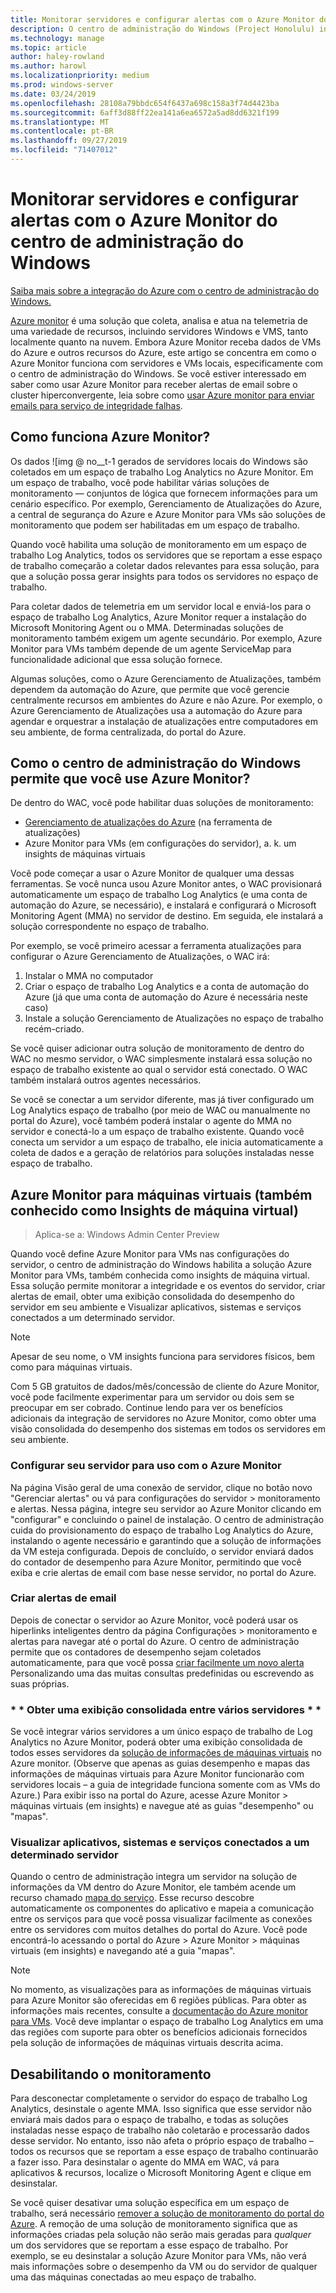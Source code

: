 ```yaml
---
title: Monitorar servidores e configurar alertas com o Azure Monitor do centro de administração do Windows
description: O centro de administração do Windows (Project Honolulu) integra-se com o Azure Monitor
ms.technology: manage
ms.topic: article
author: haley-rowland
ms.author: harowl
ms.localizationpriority: medium
ms.prod: windows-server
ms.date: 03/24/2019
ms.openlocfilehash: 28108a79bbdc654f6437a698c158a3f74d4423ba
ms.sourcegitcommit: 6aff3d88ff22ea141a6ea6572a5ad8dd6321f199
ms.translationtype: MT
ms.contentlocale: pt-BR
ms.lasthandoff: 09/27/2019
ms.locfileid: "71407012"
---
```

# <a name="monitor-servers-and-configure-alerts-with-azure-monitor-from-windows-admin-center"></a>Monitorar servidores e configurar alertas com o Azure Monitor do centro de administração do Windows

[Saiba mais sobre a integração do Azure com o centro de administração do Windows.](../plan/azure-integration-options.md)

[Azure monitor](https://docs.microsoft.com/azure/azure-monitor/overview) é uma solução que coleta, analisa e atua na telemetria de uma variedade de recursos, incluindo servidores Windows e VMS, tanto localmente quanto na nuvem. Embora Azure Monitor receba dados de VMs do Azure e outros recursos do Azure, este artigo se concentra em como o Azure Monitor funciona com servidores e VMs locais, especificamente com o centro de administração do Windows. Se você estiver interessado em saber como usar Azure Monitor para receber alertas de email sobre o cluster hiperconvergente, leia sobre como [usar Azure monitor para enviar emails para serviço de integridade falhas](https://docs.microsoft.com/windows-server/storage/storage-spaces/configure-azure-monitor).

## <a name="how-does-azure-monitor-work"></a>Como funciona Azure Monitor?
Os dados ![img @ no__t-1 gerados de servidores locais do Windows são coletados em um espaço de trabalho Log Analytics no Azure Monitor. Em um espaço de trabalho, você pode habilitar várias soluções de monitoramento — conjuntos de lógica que fornecem informações para um cenário específico. Por exemplo, Gerenciamento de Atualizações do Azure, a central de segurança do Azure e Azure Monitor para VMs são soluções de monitoramento que podem ser habilitadas em um espaço de trabalho. 

Quando você habilita uma solução de monitoramento em um espaço de trabalho Log Analytics, todos os servidores que se reportam a esse espaço de trabalho começarão a coletar dados relevantes para essa solução, para que a solução possa gerar insights para todos os servidores no espaço de trabalho. 

Para coletar dados de telemetria em um servidor local e enviá-los para o espaço de trabalho Log Analytics, Azure Monitor requer a instalação do Microsoft Monitoring Agent ou o MMA. Determinadas soluções de monitoramento também exigem um agente secundário. Por exemplo, Azure Monitor para VMs também depende de um agente ServiceMap para funcionalidade adicional que essa solução fornece. 

Algumas soluções, como o Azure Gerenciamento de Atualizações, também dependem da automação do Azure, que permite que você gerencie centralmente recursos em ambientes do Azure e não Azure. Por exemplo, o Azure Gerenciamento de Atualizações usa a automação do Azure para agendar e orquestrar a instalação de atualizações entre computadores em seu ambiente, de forma centralizada, do portal do Azure.


## <a name="how-does-windows-admin-center-enable-you-to-use-azure-monitor"></a>Como o centro de administração do Windows permite que você use Azure Monitor?

De dentro do WAC, você pode habilitar duas soluções de monitoramento:

- [Gerenciamento de atualizações do Azure](azure-update-management.md) (na ferramenta de atualizações)
- Azure Monitor para VMs (em configurações do servidor), a. k. um insights de máquinas virtuais

Você pode começar a usar o Azure Monitor de qualquer uma dessas ferramentas. Se você nunca usou Azure Monitor antes, o WAC provisionará automaticamente um espaço de trabalho Log Analytics (e uma conta de automação do Azure, se necessário), e instalará e configurará o Microsoft Monitoring Agent (MMA) no servidor de destino. Em seguida, ele instalará a solução correspondente no espaço de trabalho. 

Por exemplo, se você primeiro acessar a ferramenta atualizações para configurar o Azure Gerenciamento de Atualizações, o WAC irá:

1. Instalar o MMA no computador
2. Criar o espaço de trabalho Log Analytics e a conta de automação do Azure (já que uma conta de automação do Azure é necessária neste caso)
3. Instale a solução Gerenciamento de Atualizações no espaço de trabalho recém-criado.

Se você quiser adicionar outra solução de monitoramento de dentro do WAC no mesmo servidor, o WAC simplesmente instalará essa solução no espaço de trabalho existente ao qual o servidor está conectado. O WAC também instalará outros agentes necessários.

Se você se conectar a um servidor diferente, mas já tiver configurado um Log Analytics espaço de trabalho (por meio de WAC ou manualmente no portal do Azure), você também poderá instalar o agente do MMA no servidor e conectá-lo a um espaço de trabalho existente. Quando você conecta um servidor a um espaço de trabalho, ele inicia automaticamente a coleta de dados e a geração de relatórios para soluções instaladas nesse espaço de trabalho.

## <a name="azure-monitor-for-virtual-machines-aka-virtual-machine-insights"></a>Azure Monitor para máquinas virtuais (também conhecido como Insights de máquina virtual)
>Aplica-se a: Windows Admin Center Preview

Quando você define Azure Monitor para VMs nas configurações do servidor, o centro de administração do Windows habilita a solução Azure Monitor para VMs, também conhecida como insights de máquina virtual. Essa solução permite monitorar a integridade e os eventos do servidor, criar alertas de email, obter uma exibição consolidada do desempenho do servidor em seu ambiente e Visualizar aplicativos, sistemas e serviços conectados a um determinado servidor.

> [!NOTE]
> Apesar de seu nome, o VM insights funciona para servidores físicos, bem como para máquinas virtuais.

Com 5 GB gratuitos de dados/mês/concessão de cliente do Azure Monitor, você pode facilmente experimentar para um servidor ou dois sem se preocupar em ser cobrado. Continue lendo para ver os benefícios adicionais da integração de servidores no Azure Monitor, como obter uma visão consolidada do desempenho dos sistemas em todos os servidores em seu ambiente.

### <a name="set-up-your-server-for-use-with-azure-monitor"></a>**Configurar seu servidor para uso com o Azure Monitor**

Na página Visão geral de uma conexão de servidor, clique no botão novo "Gerenciar alertas" ou vá para configurações do servidor > monitoramento e alertas. Nessa página, integre seu servidor ao Azure Monitor clicando em "configurar" e concluindo o painel de instalação. O centro de administração cuida do provisionamento do espaço de trabalho Log Analytics do Azure, instalando o agente necessário e garantindo que a solução de informações da VM esteja configurada. Depois de concluído, o servidor enviará dados do contador de desempenho para Azure Monitor, permitindo que você exiba e crie alertas de email com base nesse servidor, no portal do Azure.

### <a name="create-email-alerts"></a>**Criar alertas de email**

Depois de conectar o servidor ao Azure Monitor, você poderá usar os hiperlinks inteligentes dentro da página Configurações > monitoramento e alertas para navegar até o portal do Azure. O centro de administração permite que os contadores de desempenho sejam coletados automaticamente, para que você possa [criar facilmente um novo alerta](https://docs.microsoft.com/azure/azure-monitor/platform/alerts-log) Personalizando uma das muitas consultas predefinidas ou escrevendo as suas próprias.

### <a name="get-a-consolidated-view-across-multiple-servers-"></a>\* * Obter uma exibição consolidada entre vários servidores * *

Se você integrar vários servidores a um único espaço de trabalho de Log Analytics no Azure Monitor, poderá obter uma exibição consolidada de todos esses servidores da [solução de informações de máquinas virtuais](https://docs.microsoft.com/azure/azure-monitor/insights/vminsights-overview) no Azure monitor.  (Observe que apenas as guias desempenho e mapas das informações de máquinas virtuais para Azure Monitor funcionarão com servidores locais – a guia de integridade funciona somente com as VMs do Azure.) Para exibir isso na portal do Azure, acesse Azure Monitor > máquinas virtuais (em insights) e navegue até as guias "desempenho" ou "mapas".

### <a name="visualize-apps-systems-and-services-connected-to-a-given-server"></a>**Visualizar aplicativos, sistemas e serviços conectados a um determinado servidor**

Quando o centro de administração integra um servidor na solução de informações da VM dentro do Azure Monitor, ele também acende um recurso chamado [mapa do serviço](https://docs.microsoft.com/azure/azure-monitor/insights/service-map). Esse recurso descobre automaticamente os componentes do aplicativo e mapeia a comunicação entre os serviços para que você possa visualizar facilmente as conexões entre os servidores com muitos detalhes do portal do Azure. Você pode encontrá-lo acessando o portal do Azure > Azure Monitor > máquinas virtuais (em insights) e navegando até a guia "mapas".

> [!NOTE]
> No momento, as visualizações para as informações de máquinas virtuais para Azure Monitor são oferecidas em 6 regiões públicas.  Para obter as informações mais recentes, consulte a [documentação do Azure monitor para VMs](https://docs.microsoft.com/azure/azure-monitor/insights/vminsights-onboard#log-analytics).  Você deve implantar o espaço de trabalho Log Analytics em uma das regiões com suporte para obter os benefícios adicionais fornecidos pela solução de informações de máquinas virtuais descrita acima.

## <a name="disabling-monitoring"></a>Desabilitando o monitoramento

Para desconectar completamente o servidor do espaço de trabalho Log Analytics, desinstale o agente MMA. Isso significa que esse servidor não enviará mais dados para o espaço de trabalho, e todas as soluções instaladas nesse espaço de trabalho não coletarão e processarão dados desse servidor. No entanto, isso não afeta o próprio espaço de trabalho – todos os recursos que se reportam a esse espaço de trabalho continuarão a fazer isso. Para desinstalar o agente do MMA em WAC, vá para aplicativos & recursos, localize o Microsoft Monitoring Agent e clique em desinstalar.

Se você quiser desativar uma solução específica em um espaço de trabalho, será necessário [remover a solução de monitoramento do portal do Azure](https://docs.microsoft.com/azure/azure-monitor/insights/solutions#remove-a-management-solution). A remoção de uma solução de monitoramento significa que as informações criadas pela solução não serão mais geradas para _qualquer_ um dos servidores que se reportam a esse espaço de trabalho. Por exemplo, se eu desinstalar a solução Azure Monitor para VMs, não verá mais informações sobre o desempenho da VM ou do servidor de qualquer uma das máquinas conectadas ao meu espaço de trabalho.